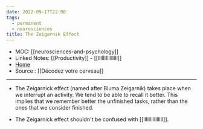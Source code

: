 ```yaml
---
date: 2022-09-17T22:00
tags:
  - permanent
  - neurosciences
title: The Zeigarnik Effect
---
```

- MOC: [[neurosciences-and-psychology]]
- Linked Notes: [[Productivity]] -  [[llllIlIlIllllIl]]
- [Home](https://misudashi.ga/)
- Source : [[Décodez votre cerveau]]
----------
-   The Zeigarnick effect (named after Bluma Zeigarnik) takes place when we interrupt an activity. We tend to be able to recall it better. This implies that we remember better the unfinished tasks, rather than the ones that we consider finished.

-   The Zeigarnick effect shouldn't be confused with [[llllIlIlIllllIl]].